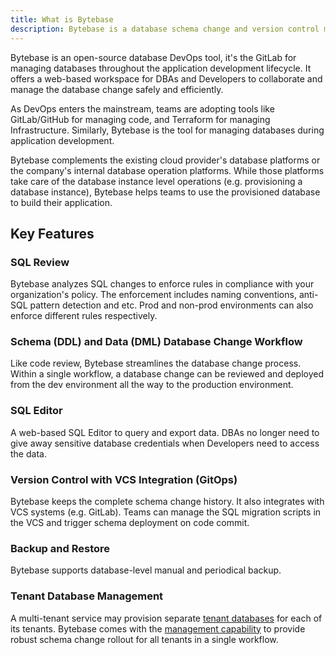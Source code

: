 ```yaml
---
title: What is Bytebase
description: Bytebase is a database schema change and version control management tool for teams. It consists of a web console and a backend. The backend has a migration core to manage database schema changes. It also integrates with VCS to enable version controlled schema management.
---
```


Bytebase is an open-source database DevOps tool, it's the GitLab for managing databases throughout the application development lifecycle. It offers a web-based workspace for DBAs and Developers to collaborate and manage the database change safely and efficiently.

As DevOps enters the mainstream, teams are adopting tools like GitLab/GitHub for managing code, and Terraform for managing Infrastructure. Similarly, Bytebase is the tool for managing databases during application development.

Bytebase complements the existing cloud provider's database platforms or the company's internal database operation platforms. While those platforms take care of the database instance level operations (e.g. provisioning a database instance), Bytebase helps teams to use the provisioned database to build their application.

## Key Features

### SQL Review

Bytebase analyzes SQL changes to enforce rules in compliance with your organization's policy. The enforcement includes naming conventions, anti-SQL pattern detection and etc. Prod and non-prod environments can also enforce different rules respectively.

### Schema (DDL) and Data (DML) Database Change Workflow

Like code review, Bytebase streamlines the database change process. Within a single workflow, a database change can be reviewed and deployed from the dev environment all the way to the production environment.

### SQL Editor

A web-based SQL Editor to query and export data. DBAs no longer need to give away sensitive database credentials when Developers need to access the data.

### Version Control with VCS Integration (GitOps)

Bytebase keeps the complete schema change history. It also integrates with VCS systems (e.g. GitLab). Teams can manage the SQL migration scripts in the VCS and trigger schema deployment on code commit.

### Backup and Restore

Bytebase supports database-level manual and periodical backup.

### Tenant Database Management

A multi-tenant service may provision separate [tenant databases](/docs/concepts/tenant-database) for each of its tenants. Bytebase comes with the [management capability](/docs/change-database/batch-change) to provide robust schema change rollout for all tenants in a single workflow.
